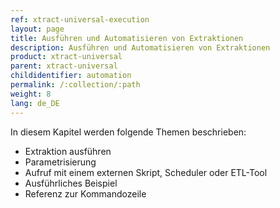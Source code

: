 ```yaml
---
ref: xtract-universal-execution
layout: page
title: Ausführen und Automatisieren von Extraktionen
description: Ausführen und Automatisieren von Extraktionen
product: xtract-universal
parent: xtract-universal
childidentifier: automation
permalink: /:collection/:path
weight: 8
lang: de_DE
---
```


<!--
Ausführen und Einplanen von Extraktionen
1.      Einführung
    a.      Run Dialog (Extraktion im Xtract Universal Designer ausführen)
    b.      GRUNDSÄTZLICH: Command Line und http-Aufruf
    c.      Aufruf aus Linux
    d.      Pro / Contra
2.      Aufruf via Skript (Powershell, Command)
3.      Aufruf via Scheduler
4.      Aufruf via ETL-Tool
5.      Parametrisierter Aufruf via URL-Parameter
a.      Parameterübergabe via http-Aufruf
b.      Parameterübergabe in xu.exe
6.      Ausführlicher Use Case (asynchroner Aufruf, parallel…)
        - asynchroner Aufruf
        - Run extraction in parallel
        – especially for incremental data load.
        - Ability to do dynamics filtering for the extraction

-->

In diesem Kapitel werden folgende Themen beschrieben: 
- Extraktion ausführen
- Parametrisierung
- Aufruf mit einem externen Skript, Scheduler oder ETL-Tool 
- Ausführliches Beispiel
- Referenz zur Kommandozeile